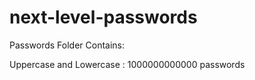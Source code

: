 # next-level-passwords

Passwords Folder Contains:

Uppercase and Lowercase : 1000000000000 passwords

